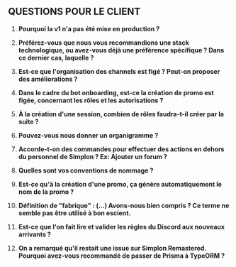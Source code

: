 ## QUESTIONS POUR LE CLIENT

1. **Pourquoi la v1 n'a pas été mise en production ?**

2. **Préférez-vous que nous vous recommandions une stack technologique, ou avez-vous déjà une préférence spécifique ? Dans ce dernier cas, laquelle ?**

3. **Est-ce que l'organisation des channels est figé ? Peut-on proposer des améliorations ?**

4. **Dans le cadre du bot onboarding, est-ce la création de promo est figée, concernant les rôles et les autorisations ?**

5. **À la création d'une session, combien de rôles faudra-t-il créer par la suite ?**

6. **Pouvez-vous nous donner un organigramme ?**

7. **Accorde-t-on des commandes pour effectuer des actions en dehors du personnel de Simplon ? Ex: Ajouter un forum ?**

8. **Quelles sont vos conventions de nommage ?**

9. **Est-ce qu'à la création d'une promo, ça génère automatiquement le nom de la promo ?**

10. **Définition de "fabrique" : (...) Avons-nous bien compris ? Ce terme ne semble pas être utilisé à bon escient.**

11. **Est-ce que l'on fait lire et valider les règles du Discord aux nouveaux arrivants ?**

12. **On a remarqué qu'il restait une issue sur Simplon Remastered. Pourquoi avez-vous recommandé de passer de Prisma à TypeORM ?**
